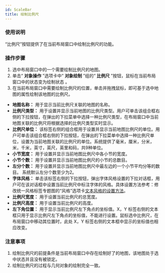 ```yaml
---
id: ScaleBar
title: 绘制比例尺
---
```

### 使用说明

“比例尺”按钮提供了在当前布局窗口中绘制比例尺的功能。

### 操作步骤

  1. 选中布局窗口中的一个需要绘制比例尺的地图。
  2. 单击“ **对象操作** ”选项卡中“ **对象绘制** ”组的“ **比例尺** ”按钮，鼠标在当前布局窗口中的状态变为绘制状态 。
  3. 在当前布局窗口中需要绘制比例尺的位置，单击并拖拽鼠标，即可基于选中地图的属性绘制该地图的比例尺。
  * **地图名称：** 用于显示当前比例尺关联的地图的名称。
  * **比例尺类型：** 用于设置并显示当前地图的比例尺类型。用户可单击该组合框右侧的下拉按钮，在弹出的下拉菜单中选择一种比例尺类型，在布局窗口中当前地图关联的比例尺将根据选择的比例尺类型实时显示。
  * **比例尺单位：** 该标签右侧的组合框用于设置并显示当前地图比例尺的单位。用户可单击该组合框右侧的下拉按钮，在弹出的下拉菜单中选择一种比例尺单位，设置为当前地图关联的比例尺的单位。系统提供了毫米，厘米，分米，米，千米，英寸，英尺，英里和码，共9种单位。
  * **小节宽度：** 用于设置并显示当前地图比例尺中各小节的宽度。
  * **小节个数：** 用于设置并显示当前地图比例尺的小节的总数目。
  * **左分个数：** 用于设置并显示当前地图比例尺中最左边的一个小节平均分等的数目。 系统默认左分个数至少为2。
  * **字体风格：** 单击该标签右侧的下拉按钮，弹出字体风格设置的下拉对话框，用户可在该对话框中设置当前比例尺中标注字体的风格。具体设置方法参考：修改统一风格标签专题图的“风格”选项卡[文本风格的设置方法](../../Mapping/LabelMap/UniformLabelMapDia)。
  * **比例尺宽度：** 用于设置当前比例尺的总宽度。
  * **比例尺高度：** 用于设置当前比例尺的高度。
  * **左下角位置：** 用于显示当前比例尺左下角点的坐标值。X，Y 标签右侧的文本框只用于显示比例尺左下角点的坐标值，不能进行设置。鼠标选中比例尺，在布局窗口中移动其位置时，此处 X，Y 标签右侧的文本框中显示的坐标值也相应改变。

### 注意事项

  1. 绘制比例尺的前提条件是当前布局窗口中存在绘制好了的地图，该地图处于选中状态并且没有被锁定。
  2. 绘制比例尺的过程与几何对象的绘制完全一致。
